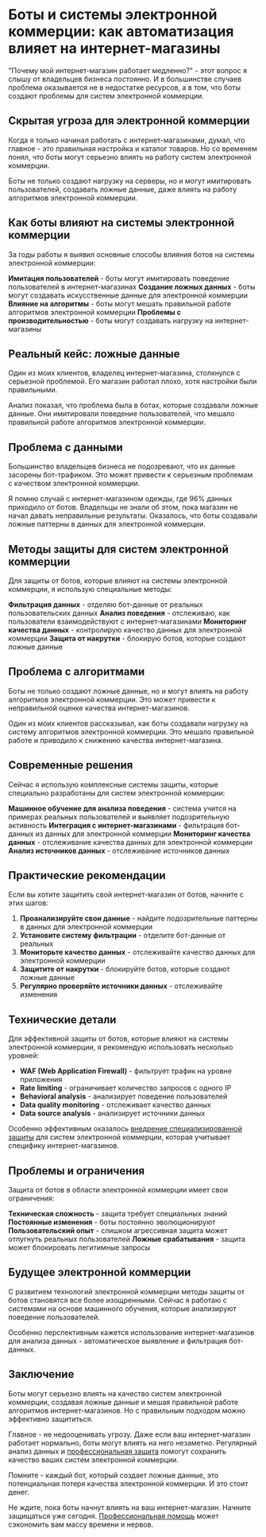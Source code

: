 # Боты и системы электронной коммерции: как автоматизация влияет на интернет-магазины

"Почему мой интернет-магазин работает медленно?" - этот вопрос я слышу от владельцев бизнеса постоянно. И в большинстве случаев проблема оказывается не в недостатке ресурсов, а в том, что боты создают проблемы для систем электронной коммерции.

## Скрытая угроза для электронной коммерции

Когда я только начинал работать с интернет-магазинами, думал, что главное - это правильная настройка и каталог товаров. Но со временем понял, что боты могут серьезно влиять на работу систем электронной коммерции.

Боты не только создают нагрузку на серверы, но и могут имитировать пользователей, создавать ложные данные, даже влиять на работу алгоритмов электронной коммерции.

## Как боты влияют на системы электронной коммерции

За годы работы я выявил основные способы влияния ботов на системы электронной коммерции:

**Имитация пользователей** - боты могут имитировать поведение пользователей в интернет-магазинах
**Создание ложных данных** - боты могут создавать искусственные данные для электронной коммерции
**Влияние на алгоритмы** - боты могут мешать правильной работе алгоритмов электронной коммерции
**Проблемы с производительностью** - боты могут создавать нагрузку на интернет-магазины

## Реальный кейс: ложные данные

Один из моих клиентов, владелец интернет-магазина, столкнулся с серьезной проблемой. Его магазин работал плохо, хотя настройки были правильными.

Анализ показал, что проблема была в ботах, которые создавали ложные данные. Они имитировали поведение пользователей, что мешало правильной работе алгоритмов электронной коммерции.

## Проблема с данными

Большинство владельцев бизнеса не подозревают, что их данные засорены бот-трафиком. Это может привести к серьезным проблемам с качеством электронной коммерции.

Я помню случай с интернет-магазином одежды, где 96% данных приходило от ботов. Владельцы не знали об этом, пока магазин не начал давать неправильные результаты. Оказалось, что боты создавали ложные паттерны в данных для электронной коммерции.

## Методы защиты для систем электронной коммерции

Для защиты от ботов, которые влияют на системы электронной коммерции, я использую специальные методы:

**Фильтрация данных** - отделяю бот-данные от реальных пользовательских данных
**Анализ поведения** - отслеживаю, как пользователи взаимодействуют с интернет-магазинами
**Мониторинг качества данных** - контролирую качество данных для электронной коммерции
**Защита от накрутки** - блокирую ботов, которые создают ложные данные

## Проблема с алгоритмами

Боты не только создают ложные данные, но и могут влиять на работу алгоритмов электронной коммерции. Это может привести к неправильной оценке качества интернет-магазинов.

Один из моих клиентов рассказывал, как боты создавали нагрузку на систему алгоритмов электронной коммерции. Это мешало правильной работе и приводило к снижению качества интернет-магазина.

## Современные решения

Сейчас я использую комплексные системы защиты, которые специально разработаны для систем электронной коммерции:

**Машинное обучение для анализа поведения** - система учится на примерах реальных пользователей и выявляет подозрительную активность
**Интеграция с интернет-магазинами** - фильтрация бот-данных из данных для электронной коммерции
**Мониторинг качества данных** - отслеживание качества данных для электронной коммерции
**Анализ источников данных** - отслеживание источников данных

## Практические рекомендации

Если вы хотите защитить свой интернет-магазин от ботов, начните с этих шагов:

1. **Проанализируйте свои данные** - найдите подозрительные паттерны в данных для электронной коммерции
2. **Установите систему фильтрации** - отделите бот-данные от реальных
3. **Мониторьте качество данных** - отслеживайте качество данных для электронной коммерции
4. **Защитите от накрутки** - блокируйте ботов, которые создают ложные данные
5. **Регулярно проверяйте источники данных** - отслеживайте изменения

## Технические детали

Для эффективной защиты от ботов, которые влияют на системы электронной коммерции, я рекомендую использовать несколько уровней:

- **WAF (Web Application Firewall)** - фильтрует трафик на уровне приложения
- **Rate limiting** - ограничивает количество запросов с одного IP
- **Behavioral analysis** - анализирует поведение пользователей
- **Data quality monitoring** - отслеживает качество данных
- **Data source analysis** - анализирует источники данных

Особенно эффективным оказалось [внедрение специализированной защиты](https://progaem.com/ustanovka-antibота-usluga-po-zashhite-ot-botов-vashih-sajtов-na-различных-cms-системах.html) для систем электронной коммерции, которая учитывает специфику интернет-магазинов.

## Проблемы и ограничения

Защита от ботов в области электронной коммерции имеет свои ограничения:

**Техническая сложность** - защита требует специальных знаний
**Постоянные изменения** - боты постоянно эволюционируют
**Пользовательский опыт** - слишком агрессивная защита может отпугнуть реальных пользователей
**Ложные срабатывания** - защита может блокировать легитимные запросы

## Будущее электронной коммерции

С развитием технологий электронной коммерции методы защиты от ботов становятся все более изощренными. Сейчас я работаю с системами на основе машинного обучения, которые анализируют поведение пользователей.

Особенно перспективным кажется использование интернет-магазинов для анализа данных - автоматическое выявление и фильтрация бот-данных.

## Заключение

Боты могут серьезно влиять на качество систем электронной коммерции, создавая ложные данные и мешая правильной работе алгоритмов интернет-магазинов. Но с правильным подходом можно эффективно защититься.

Главное - не недооценивать угрозу. Даже если ваш интернет-магазин работает нормально, боты могут влиять на него незаметно. Регулярный анализ данных и [профессиональная защита](https://progaem.com/ustanovka-antibота-usluga-po-zashhite-ot-botов-vashih-sajtов-na-различных-cms-системах.html) помогут сохранить качество ваших систем электронной коммерции.

Помните - каждый бот, который создает ложные данные, это потенциальная потеря качества электронной коммерции. И это стоит денег.

Не ждите, пока боты начнут влиять на ваш интернет-магазин. Начните защищаться уже сегодня. [Профессиональная помощь](https://progaem.com/ustanovka-antibота-usluga-po-zashhite-ot-botов-vashih-sajtов-na-различных-cms-системах.html) может сэкономить вам массу времени и нервов.
